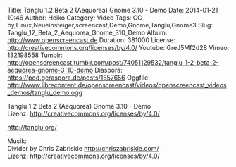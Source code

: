 Title: Tanglu 1.2 Beta 2 (Aequorea) Gnome 3.10 - Demo
Date: 2014-01-21 10:46
Author: Heiko
Category: Video
Tags: CC by,Linux,Neueinsteiger,screencast,Demo,Gnome,Tanglu,Gnome3
Slug: Tanglu_12_Beta_2_Aequorea_Gnome_310_Demo
Album: http://www.openscreencast.de
Duration: 381000
License: http://creativecommons.org/licenses/by/4.0/
Youtube: GreJ5Mf2d28
Vimeo: 132198558
Tumblr: http://openscreencast.tumblr.com/post/74051129532/tanglu-1-2-beta-2-aequorea-gnome-3-10-demo
Diaspora: https://pod.geraspora.de/posts/1857656
Oggfile: http://www.librecontent.de/openscreencast/videos/openscreencast_videos_demos/tanglu_demo.ogg

Tanglu 1.2 Beta 2 (Aequorea) Gnome 3.10 - Demo  
Lizenz: <http://creativecommons.org/licenses/by/4.0/>  
  
<http://tanglu.org/>  
  
Musik:  
Divider by Chris Zabriskie <http://chriszabriskie.com/>  
Lizenz: <http://creativecommons.org/licenses/by/4.0/>

